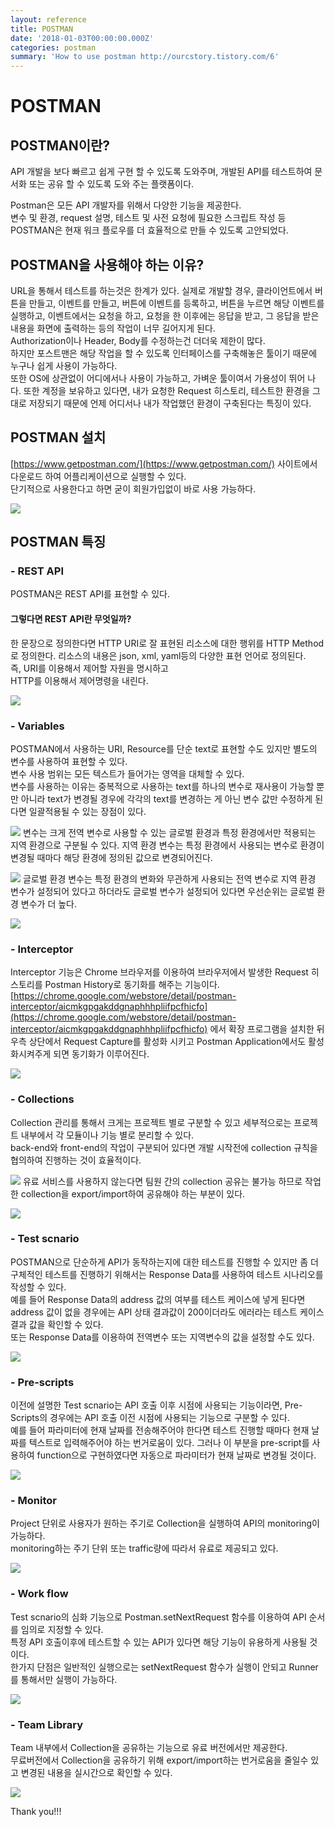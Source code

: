 ```yaml
---
layout: reference
title: POSTMAN
date: '2018-01-03T00:00:00.000Z'
categories: postman
summary: 'How to use postman http://ourcstory.tistory.com/6'
---
```


# POSTMAN

## POSTMAN이란?

API 개발을 보다 빠르고 쉽게 구현 할 수 있도록 도와주며, 개발된 API를 테스트하여 문서화 또는 공유 할 수 있도록 도와 주는 플랫폼이다.   
  
 Postman은 모든 API 개발자를 위해서 다양한 기능을 제공한다.   
 변수 및 환경, request 설명, 테스트 및 사전 요청에 필요한 스크립트 작성 등 POSTMAN은 현재 워크 플로우를 더 효율적으로 만들 수 있도록 고안되었다.

## POSTMAN을 사용해야 하는 이유?

URL을 통해서 테스트를 하는것은 한계가 있다. 실제로 개발할 경우, 클라이언트에서 버튼을 만들고, 이벤트를 만들고, 버튼에 이벤트를 등록하고, 버튼을 누르면 해당 이벤트를 실행하고, 이벤트에서는 요청을 하고, 요청을 한 이후에는 응답을 받고, 그 응답을 받은 내용을 화면에 출력하는 등의 작업이 너무 길어지게 된다.  
Authorization이나 Header, Body를 수정하는건 더더욱 제한이 많다.  
 하지만 포스트맨은 해당 작업을 할 수 있도록 인터페이스를 구축해놓은 툴이기 때문에 누구나 쉽게 사용이 가능하다.   
 또한 OS에 상관없이 어디에서나 사용이 가능하고, 가벼운 툴이여서 가용성이 뛰어 나다. 또한 계정을 보유하고 있다면, 내가 요청한 Request 히스토리, 테스트한 환경을 그대로 저장되기 때문에 언제 어디서나 내가 작업했던 환경이 구축된다는 특징이 있다.

## POSTMAN 설치

[https://www.getpostman.com/](https://www.getpostman.com/) 사이트에서 다운로드 하여 어플리케이션으로 실행할 수 있다.  
 단기적으로 사용한다고 하면 굳이 회원가입없이 바로 사용 가능하다.   
  
 ![](../.gitbook/assets/postman_download.png)

## POSTMAN 특징

### - REST API

POSTMAN은 REST API를 표현할 수 있다.   


#### 그렇다면 REST API란 무엇일까?

한 문장으로 정의한다면 HTTP URI로 잘 표현된 리소스에 대한 행위를 HTTP Method로 정의한다. 리소스의 내용은 json, xml, yaml등의 다양한 표현 언어로 정의된다.  
 즉, URI를 이용해서 제어할 자원을 명시하고  
 HTTP를 이용해서 제어명령을 내린다.  
  
 ![](../.gitbook/assets/restapi.png)

### - Variables

POSTMAN에서 사용하는 URI, Resource를 단순 text로 표현할 수도 있지만 별도의 변수를 사용하여 표현할 수 있다.  
 변수 사용 범위는 모든 텍스트가 들어가는 영역을 대체할 수 있다.   
 변수를 사용하는 이유는 중복적으로 사용하는 text를 하나의 변수로 재사용이 가능할 뿐만 아니라 text가 변경될 경우에 각각의 text를 변경하는 게 아닌 변수 값만 수정하게 된다면 일괄적용될 수 있는 장점이 있다.   
  
 ![](../.gitbook/assets/variable.png) 변수는 크게 전역 변수로 사용할 수 있는 글로벌 환경과 특정 환경에서만 적용되는 지역 환경으로 구분될 수 있다. 지역 환경 변수는 특정 환경에서 사용되는 변수로 환경이 변경될 때마다 해당 환경에 정의된 값으로 변경되어진다.   
  
 ![](../.gitbook/assets/variable-local.png) 글로벌 환경 변수는 특정 환경의 변화와 무관하게 사용되는 전역 변수로 지역 환경 변수가 설정되어 있다고 하더라도 글로벌 변수가 설정되어 있다면 우선순위는 글로벌 환경 변수가 더 높다.   
  
 ![](../.gitbook/assets/variable-global.png)

### - Interceptor

Interceptor 기능은 Chrome 브라우저를 이용하여 브라우저에서 발생한 Request 히스토리를 Postman History로 동기화를 해주는 기능이다.  
 [https://chrome.google.com/webstore/detail/postman-interceptor/aicmkgpgakddgnaphhhpliifpcfhicfo](https://chrome.google.com/webstore/detail/postman-interceptor/aicmkgpgakddgnaphhhpliifpcfhicfo) 에서 확장 프로그램을 설치한 뒤 우측 상단에서 Request Capture를 활성화 시키고 Postman Application에서도 활성화시켜주게 되면 동기화가 이루어진다.   
  
 ![](../.gitbook/assets/postman-interceptor.png)

### - Collections

Collection 관리를 통해서 크게는 프로젝트 별로 구분할 수 있고 세부적으로는 프로젝트 내부에서 각 모듈이나 기능 별로 분리할 수 있다.   
 back-end와 front-end의 작업이 구분되어 있다면 개발 시작전에 collection 규칙을 협의하여 진행하는 것이 효율적이다.   
  
 ![](../.gitbook/assets/collection.png) 유료 서비스를 사용하지 않는다면 팀원 간의 collection 공유는 불가능 하므로 작업한 collection을 export/import하여 공유해야 하는 부분이 있다.   
  
 ![](../.gitbook/assets/collection2.png)

### - Test scnario

POSTMAN으로 단순하게 API가 동작하는지에 대한 테스트를 진행할 수 있지만 좀 더 구체적인 테스트를 진행하기 위해서는 Response Data를 사용하여 테스트 시나리오를 작성할 수 있다.   
 예를 들어 Response Data의 address 값의 여부를 테스트 케이스에 넣게 된다면 address 값이 없을 경우에는 API 상태 결과값이 200이더라도 에러라는 테스트 케이스 결과 값을 확인할 수 있다.   
 또는 Response Data를 이용하여 전역변수 또는 지역변수의 값을 설정할 수도 있다.   
  
 ![](../.gitbook/assets/test-scnario.png)

### - Pre-scripts

이전에 설명한 Test scnario는 API 호출 이후 시점에 사용되는 기능이라면, Pre-Scripts의 경우에는 API 호출 이전 시점에 사용되는 기능으로 구분할 수 있다.  
 예를 들어 파라미터에 현재 날짜를 전송해주어야 한다면 테스트 진행할 때마다 현재 날짜를 텍스트로 입력해주어야 하는 번거로움이 있다. 그러나 이 부분을 pre-script를 사용하여 function으로 구현하였다면 자동으로 파라미터가 현재 날짜로 변경될 것이다.   
  
 ![](../.gitbook/assets/pre-script.png)

### - Monitor

Project 단위로 사용자가 원하는 주기로 Collection을 실행하여 API의 monitoring이 가능하다.   
 monitoring하는 주기 단위 또는 traffic량에 따라서 유료로 제공되고 있다.   
  
 ![](../.gitbook/assets/monitor.png)

### - Work flow

Test scnario의 심화 기능으로 Postman.setNextRequest 함수를 이용하여 API 순서를 임의로 지정할 수 있다.   
 특정 API 호출이후에 테스트할 수 있는 API가 있다면 해당 기능이 유용하게 사용될 것이다.   
 한가지 단점은 일반적인 실행으로는 setNextRequest 함수가 실행이 안되고 Runner를 통해서만 실행이 가능하다.   
  
 ![](../.gitbook/assets/workflow.png)

### - Team Library

Team 내부에서 Collection을 공유하는 기능으로 유료 버전에서만 제공한다.   
 무료버전에서 Collection을 공유하기 위해 export/import하는 번거로움을 줄일수 있고 변경된 내용을 실시간으로 확인할 수 있다.   
  
 ![](../.gitbook/assets/library.png)

Thank you!!!

